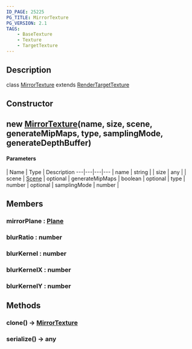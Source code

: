 ```yaml
---
ID_PAGE: 25225
PG_TITLE: MirrorTexture
PG_VERSION: 2.1
TAGS:
    - BaseTexture
    - Texture
    - TargetTexture
---
```

## Description

class [MirrorTexture](/classes/3.1/MirrorTexture) extends [RenderTargetTexture](/classes/3.1/RenderTargetTexture)



## Constructor

## new [MirrorTexture](/classes/3.1/MirrorTexture)(name, size, scene, generateMipMaps, type, samplingMode, generateDepthBuffer)



#### Parameters
 | Name | Type | Description
---|---|---|---
 | name | string | 
 | size | any | 
 | scene | [Scene](/classes/3.1/Scene) | 
optional | generateMipMaps | boolean | 
optional | type | number | 
optional | samplingMode | number | 
## Members

### mirrorPlane : [Plane](/classes/3.1/Plane)



### blurRatio : number



### blurKernel : number



### blurKernelX : number



### blurKernelY : number



## Methods

### clone() &rarr; [MirrorTexture](/classes/3.1/MirrorTexture)


### serialize() &rarr; any


